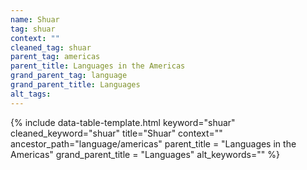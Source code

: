 ```yaml
---
name: Shuar
tag: shuar
context: ""
cleaned_tag: shuar
parent_tag: americas
parent_title: Languages in the Americas
grand_parent_tag: language
grand_parent_title: Languages
alt_tags: 
---
```


{% include data-table-template.html 
  keyword="shuar" 
  cleaned_keyword="shuar" 
  title="Shuar"
  context=""
  ancestor_path="language/americas" 
  parent_title = "Languages in the Americas"
  grand_parent_title = "Languages"
  alt_keywords=""
%}

